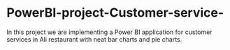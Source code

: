 # PowerBI-project-Customer-service-
In this project we are implementing a Power BI application for customer services in Ali restaurant with neat bar charts and pie charts.
